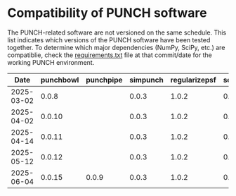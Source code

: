 # Compatibility of PUNCH software

The PUNCH-related software are not versioned on the same schedule. 
This list indicates which versions of the PUNCH software have been tested together. 
To determine which major dependencies (NumPy, SciPy, etc.) are compatiblie, check the [requirements.txt](requirements.txt) 
file at that commit/date for the working PUNCH environment. 

| Date       | punchbowl | punchpipe | simpunch  | regularizepsf | solpolpy | thuban |
|------------|-----------|-----------|-----------|---------------|----------|--------|
| 2025-03-02 | 0.0.8     |           | 0.0.3     | 1.0.2         | 0.4.0    | 0.0.5  |
| 2025-04-02 | 0.0.10    |           | 0.0.3     | 1.0.2         | 0.4.0    | 0.0.5  |
| 2025-04-14 | 0.0.11    |           | 0.0.3     | 1.0.2         | 0.4.0    | 0.0.5  |
| 2025-05-12 | 0.0.12    |           | 0.0.3     | 1.0.2         | 0.4.0    | 0.0.5  |
| 2025-06-04 | 0.0.15    | 0.0.9     | 0.0.3     | 1.0.2         | 0.4.0    | 0.0.8  |
